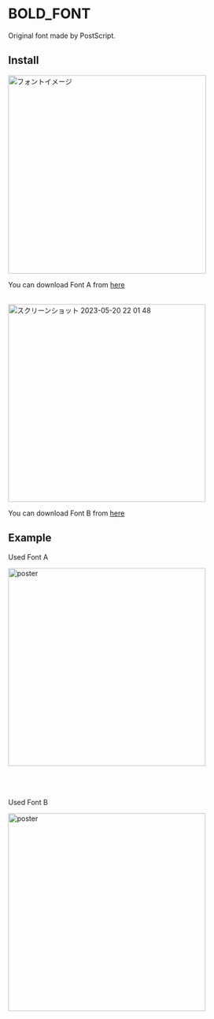 # BOLD_FONT
Original font made by PostScript.

## Install
<img width="402" alt="フォントイメージ" src="https://github.com/MotRina/font/assets/127751292/8b9aa27f-5d72-4501-bcb9-f9272aa38695">

You can download Font A from [here](https://github.com/MotRina/font/raw/main/font_BOLD.otf)

<br>

<img width="401" alt="スクリーンショット 2023-05-20 22 01 48" src="https://github.com/MotRina/font/assets/127751292/d81cf064-244e-4ead-9dc0-e4cc3a7e2312">

You can download Font B from [here](https://github.com/MotRina/font/raw/main/kaku_BOLD.otf)


## Example
Used Font A

<img width="401" alt="poster" src="https://github.com/MotRina/font/assets/127751292/d42715ec-d3c2-4c21-9d07-d68525806430">

<br><br><br>
Used Font B

<img width="401" alt="poster" src="https://github.com/MotRina/font/assets/127751292/75495076-4663-4e6d-b61b-830cc83d342f">


